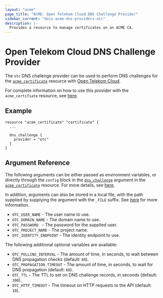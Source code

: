 ```yaml
---
layout: "acme"
page_title: "ACME: Open Telekom Cloud DNS Challenge Provider"
sidebar_current: "docs-acme-dns-providers-otc"
description: |-
  Provides a resource to manage certificates on an ACME CA.
---
```


# Open Telekom Cloud DNS Challenge Provider

The `otc` DNS challenge provider can be used to perform DNS challenges for
the [`acme_certificate`][resource-acme-certificate] resource with
[Open Telekom Cloud][provider-service-page].

[resource-acme-certificate]: /docs/providers/acme/r/certificate.html
[provider-service-page]: https://cloud.telekom.de/

For complete information on how to use this provider with the `acme_certifiate`
resource, see [here][resource-acme-certificate-dns-challenges].

[resource-acme-certificate-dns-challenges]: /docs/providers/acme/r/certificate.html#using-dns-challenges

## Example

```hcl
resource "acme_certificate" "certificate" {
  ...

  dns_challenge {
    provider = "otc"
  }
}
```

## Argument Reference

The following arguments can be either passed as environment variables, or
directly through the `config` block in the
[`dns_challenge`][resource-acme-certificate-dns-challenge-arg] argument in the
[`acme_certificate`][resource-acme-certificate] resource. For more details, see
[here][resource-acme-certificate-dns-challenges].

[resource-acme-certificate-dns-challenge-arg]: /docs/providers/acme/r/certificate.html#dns_challenge

In addition, arguments can also be stored in a local file, with the path
supplied by supplying the argument with the `_FILE` suffix. See
[here][acme-certificate-file-arg-example] for more information.

[acme-certificate-file-arg-example]: /docs/providers/acme/r/certificate.html#using-variable-files-for-provider-arguments

* `OTC_USER_NAME` - The user name to use.
* `OTC_DOMAIN_NAME` - The domain name to use.
* `OTC_PASSWORD ` - The password for the supplied user.
* `OTC_PROJECT_NAME` - The project name.
* `OTC_IDENTITY_ENDPOINT` - The identity endpoint to use.

The following additional optional variables are available:

* `OTC_POLLING_INTERVAL` - The amount of time, in seconds, to wait between
  DNS propagation checks (default: `60`).
* `OTC_PROPAGATION_TIMEOUT` - The amount of time, in seconds, to wait for DNS
  propagation (default: `60`).
* `OTC_TTL` - The TTL to set on DNS challenge records, in seconds (default:
  `300`).
* `OTC_HTTP_TIMEOUT` - The timeout on HTTP requests to the API (default:
  `10`).
